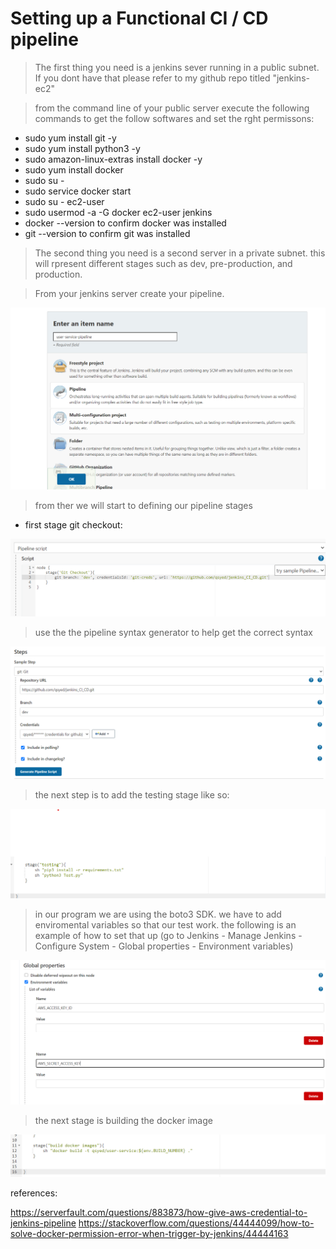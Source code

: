 # Setting up a Functional CI / CD pipeline 

> The first thing you need is a jenkins sever running in a public subnet. If you dont have that please refer to my github repo titled "jenkins-ec2" 

> from the command line of your public server execute the following commands to get the follow softwares and set the rght permissons:

* sudo yum install git -y
* sudo yum install python3 -y
* sudo amazon-linux-extras install docker -y 
* sudo yum install docker
* sudo su -
* sudo service docker start
* sudo su - ec2-user
* sudo usermod -a -G docker ec2-user jenkins
* docker --version to confirm docker was installed
* git --version to confirm git was installed


> The second thing you need is a second server in a private subnet. this will rpresent different stages such as dev, pre-production, and production. 





> From your jenkins server create your pipeline. 

<img src = "imgs/create-pipeline.png">


>from ther we will start to defining our pipeline stages 

* first stage git checkout:

<img src = "imgs/stage-1.png">

> use the the pipeline syntax generator to help get the correct syntax 

<img src = "imgs/node-stage1-gitcheckout.png">

> the next step is to add the testing stage like so:

<img src = "imgs/node-stage2.png">

> in our program we are using the boto3 SDK. we have to add enviromental variables so that our test work. the following is an example of how to set that up (go to Jenkins - Manage Jenkins - Configure System - Global properties - Environment variables)

<img src = "imgs/env.png">

> the next stage is building the docker image 

<img src = "imgs/docker-build.png">



references: 

https://serverfault.com/questions/883873/how-give-aws-credential-to-jenkins-pipeline
https://stackoverflow.com/questions/44444099/how-to-solve-docker-permission-error-when-trigger-by-jenkins/44444163
